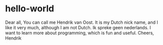 # hello-world
Dear all,
You can call me Hendrik van Oost. It is my Dutch nick name, and I like it very much, although I am not Dutch.
Ik spreke geen nederlands.
I want to learn more about programming, which is fun and useful.
Cheers,
Hendrik
